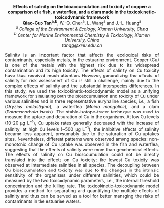 <center><strong>Effects of salinity on the bioaccumulation and toxicity of copper: a
comparison of a fish, a waterflea, and a clam made in the
toxicokinetic-toxicodynamic framework</strong>

<center><strong>Qiao-Guo Tan<sup>a,b</sup></strong>, W.-Q. Chen<sup>a</sup>, L. Wang<sup>a</sup> and J.-L. Huang<sup>a</sup>

<center><i><sup>a</sup> College of the Environment & Ecology, Xiamen University, China</i>

<center><i><sup>b</sup> Center for Marine Environmental Chemistry & Toxicology, Xiamen
University, China</i>

<center><i>tanqg@xmu.edu.cn</i>

<p style="text-align:justify">Salinity is an important factor that affects the ecological risks of
contaminants, especially metals, in the estuarine environment. Copper
(Cu) is one of the metals with the highest risk due to its widespread
contamination and its high toxicity. The effects of salinity on Cu
toxicity have thus received much attention. However, generalizing the
effects of salinity for risk assessment of Cu is still a challenge,
mainly due to the complex effects of salinity and the substantial
interspecies differences. In this study, we used the
toxicokinetic-toxicodynamic model as a unifying framework for simulating
both the bioaccumulation and toxicity of Cu under various salinities and
in three representative euryhaline species, i.e., a fish (<i>Oryzias
melastigma</i>), a waterflea (<i>Moina mongolica</i>), and a clam
(<i>Potamocorbula laevis</i>). The stable-isotope-tracer technique was used
to measure the uptake and depuration of Cu in the organisms. At low Cu
levels (10-20 μg L<sup>−1</sup>), Cu uptake rates generally decreased with the
increase of salinity; at high Cu levels (~500 μg L<sup>−1</sup>), the inhibitive
effects of salinity became less apparent, presumably due to the
saturation of Cu uptakes sites. Nevertheless, different patterns were
observed among species: non-monotonic change of Cu uptake was observed
in the fish and waterflea, suggesting that the effects of salinity were
more than geochemical effects. The effects of salinity on Cu
bioaccumulation could not be directly translated into the effects on Cu
toxicity; the lowest Cu toxicity was observed at intermediate salinities
in all species. The decoupling between Cu bioaccumulation and toxicity
was due to the changes in the intrinsic sensitivity of the organisms
under different salinities, which could be measured by the two
toxicodynamic parameters, i.e., the internal threshold concentration and
the killing rate. The toxicokinetic-toxicodynamic model provides a
method for separating and quantifying the multiple effects of salinity
and thus can be served as a tool for better managing the risks of
contaminants in the estuarine waters.
